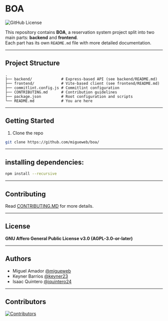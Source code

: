# BOA
<img alt="GitHub License" src="https://img.shields.io/github/license/migueweb/boa">


This repository contains **BOA**, a reservation system project split into two main parts: **backend** and **frontend**.  
Each part has its own `README.md` file with more detailed documentation.

---

## Project Structure

```
.
├── backend/             # Express-based API (see backend/README.md)
├── frontend/            # Vite-based client (see frontend/README.md)
├── commitlint.config.js # Commitlint configuration
├── CONTRIBUTING.md      # Contribution guidelines
├── package.json         # Root configuration and scripts
└── README.md            # You are here
```

---

## Getting Started

1. Clone the repo
```bash
git clone https://github.com/migueweb/boa/
```
---

## installing dependencies:
```bash
npm install --recursive
```

---

## Contributing
Read [CONTRIBUTING.MD](./CONTRIBUTING.md) for more details.

---

## License
**GNU Affero General Public License v3.0 (AGPL-3.0-or-later)**

---

## Authors
- Miguel Amador [@migueweb](https://github.com/migueweb)
- Keyner Barrios [@keyner23](https://github.com/keyner23)
- Isaac Quintero [@iquintero24](https://github.com/iquintero24)

---

## Contributors

<a href="https://github.com/migueweb/boa/graphs/contributors">
  <img src="https://contrib.rocks/image?repo=migueweb/boa" alt="Contributors" />
</a>